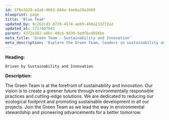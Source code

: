 ```yaml
---
id: 576e3b28-a2a9-4693-848e-4ae6a38a2668
blueprint: page
title: 'Blue Team'
updated_by: 9c262cd3-d770-4574-ae69-4b0a233272a2
updated_at: 1717407943
parent: 4372e382-a9bc-48cb-9430-5e8f6cd856be
meta_title: 'Green Team - Sustainability and Innovation'
meta_description: 'Explore the Green Team, leaders in sustainability and innovation. We are committed to creating a greener future with environmentally responsible practices.'
---
```

**Heading:**

	Driven by Sustainability and Innovation

**Description:**

The Green Team is at the forefront of sustainability and innovation. Our vision is to create a greener future through environmentally responsible practices and cutting-edge solutions. We are dedicated to reducing our ecological footprint and promoting sustainable development in all our projects. Join the Green Team as we lead the way in environmental stewardship and pioneering advancements for a better tomorrow.